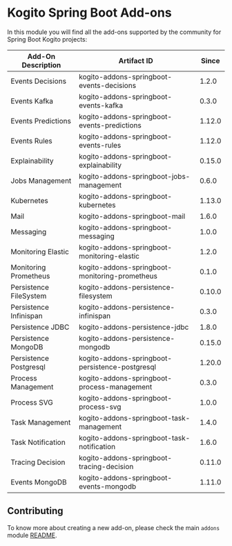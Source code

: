 # Kogito Spring Boot Add-ons

In this module you will find all the add-ons supported by the community for Spring Boot Kogito projects:

<!-- Please update this table in alphabetical order when creating a new add-on -->

| Add-On Description  | Artifact ID                           | Since  |
|---------------------|---------------------------------------|--------|
| Events Decisions     | kogito-addons-springboot-events-decisions | 1.2.0  |
| Events Kafka         | kogito-addons-springboot-events-kafka | 0.3.0  |
| Events Predictions   | kogito-addons-springboot-events-predictions | 1.12.0 |
| Events Rules         | kogito-addons-springboot-events-rules | 1.12.0 |
| Explainability       | kogito-addons-springboot-explainability | 0.15.0 |
| Jobs Management      | kogito-addons-springboot-jobs-management | 0.6.0  |
| Kubernetes           | kogito-addons-springboot-kubernetes | 1.13.0 |
| Mail                 | kogito-addons-springboot-mail | 1.6.0  |
| Messaging            | kogito-addons-springboot-messaging | 1.0.0  |
| Monitoring Elastic   | kogito-addons-springboot-monitoring-elastic | 1.2.0  |
| Monitoring Prometheus |kogito-addons-springboot-monitoring-prometheus | 0.1.0  |
| Persistence FileSystem | kogito-addons-persistence-filesystem | 0.10.0 |
| Persistence Infinispan | kogito-addons-persistence-infinispan | 0.3.0  |
| Persistence JDBC       | kogito-addons-persistence-jdbc       | 1.8.0  |
| Persistence MongoDB    | kogito-addons-persistence-mongodb    | 0.15.0 |
| Persistence Postgresql | kogito-addons-springboot-persistence-postgresql | 1.20.0 |
| Process Management      | kogito-addons-springboot-process-management | 0.3.0  |
| Process SVG             | kogito-addons-springboot-process-svg | 1.0.0  |
| Task Management         | kogito-addons-springboot-task-management | 1.4.0  |
| Task Notification       | kogito-addons-springboot-task-notification | 1.6.0  |
| Tracing Decision        | kogito-addons-springboot-tracing-decision  | 0.11.0 |
| Events MongoDB       | kogito-addons-springboot-events-mongodb | 1.11.0 |

## Contributing

To know more about creating a new add-on, please check the main `addons` module [README](../../addons/README.md).
